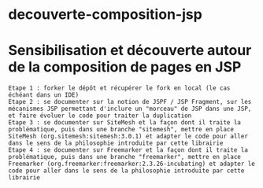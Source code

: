 # decouverte-composition-jsp
# Sensibilisation et découverte autour de la composition de pages en JSP

    Etape 1 : forker le dépôt et récupérer le fork en local (le cas échéant dans un IDE)
    Etape 2 : se documenter sur la notion de JSPF / JSP Fragment, sur les mécanismes JSP permettant d'inclure un "morceau" de JSP dans une JSP, et faire évoluer le code pour traiter la duplication
    Etape 3 : se documenter sur SiteMesh et la façon dont il traite la problématique, puis dans une branche "sitemesh", mettre en place SiteMesh (org.sitemesh:sitemesh:3.0.1) et adapter le code pour aller dans le sens de la philosophie introduite par cette librairie
    Etape 4 : se documenter sur Freemarker et la façon dont il traite la problématique, puis dans une branche "freemarker", mettre en place Freemarker (org.freemarker:freemarker:2.3.26-incubating) et adapter le code pour aller dans le sens de la philosophie introduite par cette librairie

